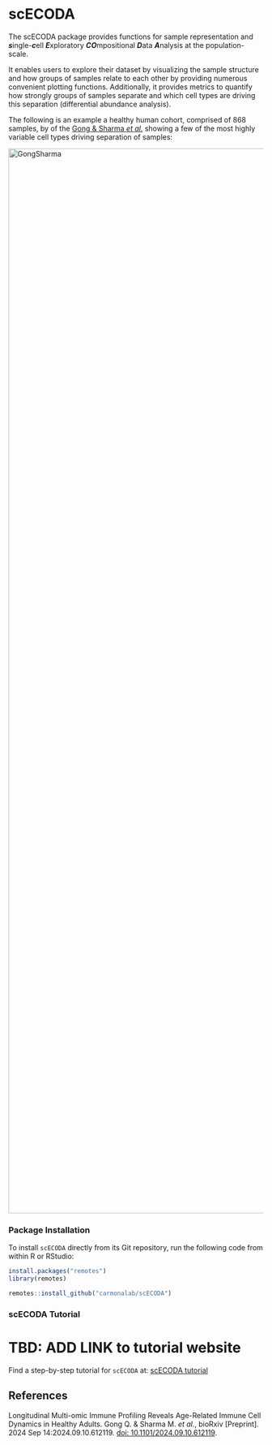 # scECODA

The scECODA package provides functions for sample representation and ***s***ingle-***c***ell ***E***xploratory ***CO***mpositional ***D***ata ***A***nalysis at the population-scale.

It enables users to explore their dataset by visualizing the sample structure and how groups of samples relate to each other
by providing numerous convenient plotting functions.
Additionally, it provides metrics to quantify how strongly groups of samples separate and
which cell types are driving this separation (differential abundance analysis).

The following is an example a healthy human cohort, comprised of 868 samples, by of the [Gong & Sharma *et al.*](https://pubmed.ncbi.nlm.nih.gov/39314416/) showing a few of the most highly variable cell types driving separation of samples:

<img width="2700" height="2100" alt="GongSharma" src="https://github.com/user-attachments/assets/cf6bb7f9-d744-43c0-b7b0-611d2fc359c7" />

### Package Installation

To install `scECODA` directly from its Git repository, run the following code from within R or RStudio:

``` r
install.packages("remotes")
library(remotes)

remotes::install_github("carmonalab/scECODA")
```

### scECODA Tutorial

# TBD: ADD LINK to tutorial website

Find a step-by-step tutorial for `scECODA` at: [scECODA tutorial](https://github.com/carmonalab/scECODA)

## References

Longitudinal Multi-omic Immune Profiling Reveals Age-Related Immune Cell Dynamics in Healthy Adults. Gong Q. & Sharma M. *et al.*, bioRxiv [Preprint]. 2024 Sep 14:2024.09.10.612119. [doi: 10.1101/2024.09.10.612119](https://pubmed.ncbi.nlm.nih.gov/39314416/).
